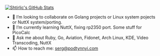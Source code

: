 <!--
**shtirlic/shtirlic** is a ✨ _special_ ✨ repository because its `README.md` (this file) appears on your GitHub profile.

Here are some ideas to get you started:

- 🔭 I’m currently working on ...
- 🌱 I’m currently learning ...
- 👯 I’m looking to collaborate on ...
- 🤔 I’m looking for help with ...
- 💬 Ask me about ...
- 📫 How to reach me: ...
- 😄 Pronouns: ...
- ⚡ Fun fact: ...
-->

[![Shtirlic's GitHub Stats](https://github-readme-stats-shtirlic.vercel.app/api?username=shtirlic&show_icons=true&count_private=true&bg_color=00000000)](https://github.com/shtirlic)

- 👯 I’m looking to collaborate on Golang projects or Linux system pojects or NuttX system/porting. 
- 🌱 I’m currently learning NuttX, fixing rp2350 port. Some stuff for PicoCalc
- 💬 Ask me about Ruby, Go, Aviation, Fidonet, Arch Linux, KDE, Video Transcoding, NuttX
- 📫 How to reach me: serg@podtynnyi.com


